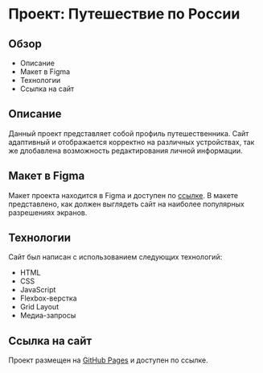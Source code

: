 # Проект: Путешествие по России

## Обзор

- Описание
- Макет в Figma
- Технологии
- Ссылка на сайт

## Описание

Данный проект представляет собой профиль путешественника. Сайт адаптивный и отображается корректно на различных устройствах, так же длобавлена возможность редактирования личной информации.

## Макет в Figma

Макет проекта находится в Figma и доступен по [ссылке](https://www.figma.com/file/2cn9N9jSkmxD84oJik7xL7/JavaScript.-Sprint-4?node-id=28212-212&t=1IvZptFkhzpIH0Jy-0). В макете представлено, как должен выглядеть сайт на наиболее популярных разрешениях экранов.

## Технологии

Сайт был написан с использованием следующих технологий:

- HTML
- CSS
- JavaScript
- Flexbox-верстка
- Grid Layout
- Медиа-запросы

## Ссылка на сайт

Проект размещен на [GitHub Pages](https://freakperry.github.io/mesto/) и доступен по ссылке.
